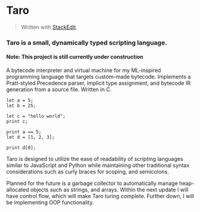 
# Taro
> Written with [StackEdit](https://stackedit.io/).
### Taro is a small, dynamically typed scripting language. 
#### Note: This project is still currently under construction

A bytecode interpreter and virtual machine for my ML-inspired programming language that targets custom-made bytecode. Implements a Pratt-styled Precedence parser, implicit type assignment, and bytecode IR generation from a source file. Written in C.

```
let a = 5; 
let b = 25;

let c = "hello world";
print c;

print a == 5;
let d = [1, 2, 3];

print d[0];

```
Taro is designed to utilize the ease of readability of scripting languages similar to JavaScript and Python while maintaining other traditional syntax  considerations such as curly braces for scoping, and semicolons. 

Planned for the future is a garbage collector to automatically manage heap-allocated objects such as strings, and arrays. Within the next update I will have control flow, which will make Taro turing complete. Further down, I will be implementing OOP functionality.


